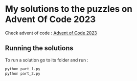 # My solutions to the puzzles on Advent Of Code 2023

Check advent of code : [Advent of Code 2023](https://adventofcode.com/2023)

## Running the solutions

To run a solution go to its folder and run :

```bash
python part_1.py
python part_2.py
```
